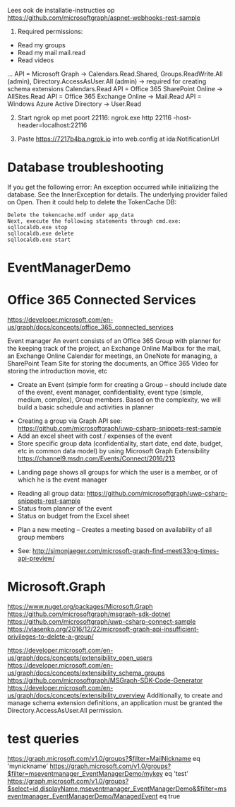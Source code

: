 ﻿Lees ook de installatie-instructies op https://github.com/microsoftgraph/aspnet-webhooks-rest-sample

1. Required permissions:
* Read my groups
* Read my mail			mail.read
* Read videos

...
API = Microsoft Graph -> 
	Calendars.Read.Shared, 
	Groups.ReadWrite.All (admin), 
	Directory.AccessAsUser.All (admin) -> required for creating schema extensions
	Calendars.Read
API = Office 365 SharePoint Online -> AllSites.Read
API = Office 365 Exchange Online -> Mail.Read
API = Windows Azure Active Directory -> User.Read	

2. Start ngrok op met poort 22116: 
ngrok.exe http 22116 -host-header=localhost:22116

3. Paste https://7217b4ba.ngrok.io into web.config at ida:NotificationUrl

# Database troubleshooting
If you get the following error:
	An exception occurred while initializing the database. See the InnerException for details.
	The underlying provider failed on Open.
Then it could help to delete the TokenCache DB:

	Delete the tokencache.mdf under app_data
	Next, execute the following statements through cmd.exe:
	sqllocaldb.exe stop
	sqllocaldb.exe delete
	sqllocaldb.exe start

# EventManagerDemo


# Office 365 Connected Services
https://developer.microsoft.com/en-us/graph/docs/concepts/office_365_connected_services

Event manager
An event consists of an Office 365 Group with planner for the keeping track of the project, an Exchange Online Mailbox for the mail, an Exchange Online Calendar for meetings, an OneNote for managing, a SharePoint Team Site for storing the documents, an Office 365 Video for storing the introduction movie, etc 

* Create an Event (simple form for creating a Group – should include date of the event, event manager,  confidentiality, event type (simple, medium, complex), Group members. Based on the complexity, we will build a basic schedule and activities in planner 

-	Creating a group via Graph API see: https://github.com/microsoftgraph/uwp-csharp-snippets-rest-sample
-	Add an excel sheet with cost / expenses of the event
-	Store specific group data (confidentiality, start date, end date, budget, etc in common data model) by using Microsoft Graph Extensibility
	https://channel9.msdn.com/Events/Connect/2016/213
 
*	Landing page shows all groups for which the user is a member, or of which he is the event manager 
-	Reading all group data: https://github.com/microsoftgraph/uwp-csharp-snippets-rest-sample
-	Status from planner of the event
-	Status on budget from the Excel sheet

*	Plan a new meeting – Creates a meeting based on availability of all group members 
-	See: http://simonjaeger.com/microsoft-graph-find-meeti33ng-times-api-preview/

# Microsoft.Graph
https://www.nuget.org/packages/Microsoft.Graph
https://github.com/microsoftgraph/msgraph-sdk-dotnet
https://github.com/microsoftgraph/uwp-csharp-connect-sample
https://vlasenko.org/2016/12/22/microsoft-graph-api-insufficient-privileges-to-delete-a-group/

https://developer.microsoft.com/en-us/graph/docs/concepts/extensibility_open_users
https://developer.microsoft.com/en-us/graph/docs/concepts/extensibility_schema_groups
https://github.com/microsoftgraph/MSGraph-SDK-Code-Generator
https://developer.microsoft.com/en-us/graph/docs/concepts/extensibility_overview
Additionally, to create and manage schema extension definitions, an application must be granted the Directory.AccessAsUser.All permission.


# test queries
https://graph.microsoft.com/v1.0/groups?$filter=MailNickname eq 'mynickname'
https://graph.microsoft.com/v1.0/groups?$filter=mseventmanager_EventManagerDemo/mykey eq 'test'
https://graph.microsoft.com/v1.0/groups?$select=id,displayName,mseventmanager_EventManagerDemo&$filter=mseventmanager_EventManagerDemo/ManagedEvent eq true